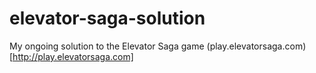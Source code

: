 # elevator-saga-solution
My ongoing solution to the Elevator Saga game (play.elevatorsaga.com)[http://play.elevatorsaga.com]
